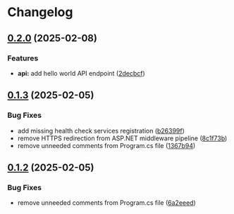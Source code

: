 # Changelog

## [0.2.0](https://github.com/mrnustik/habitator/compare/v0.1.3...v0.2.0) (2025-02-08)


### Features

* **api:** add hello world API endpoint ([2decbcf](https://github.com/mrnustik/habitator/commit/2decbcfd028663d1d9eafc485065a689ef138520))

## [0.1.3](https://github.com/mrnustik/habitator/compare/v0.1.2...v0.1.3) (2025-02-05)


### Bug Fixes

* add missing health check services registration ([b26399f](https://github.com/mrnustik/habitator/commit/b26399fba15f8e98f5392e1f214410c614679f88))
* remove HTTPS redirection from ASP.NET middleware pipeline ([8c1f73b](https://github.com/mrnustik/habitator/commit/8c1f73b57496b95a5bea08816c6c0eef830cee39))
* remove unneeded comments from Program.cs file ([1367b94](https://github.com/mrnustik/habitator/commit/1367b9465eeccaf2ddc6ec674fd960cd33346c5d))

## [0.1.2](https://github.com/mrnustik/habitator/compare/v0.1.1...v0.1.2) (2025-02-05)


### Bug Fixes

* remove unneeded comments from Program.cs file ([6a2eeed](https://github.com/mrnustik/habitator/commit/6a2eeed8e9d186c1f7097552d4d8d634d4ff59a9))
